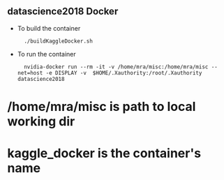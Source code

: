 ## datascience2018 Docker


* To build the container

        ./buildKaggleDocker.sh

* To run the container

        nvidia-docker run --rm -it -v /home/mra/misc:/home/mra/misc --net=host -e DISPLAY -v  $HOME/.Xauthority:/root/.Xauthority datascience2018


# /home/mra/misc is path to local working dir
# kaggle_docker is the container's name



